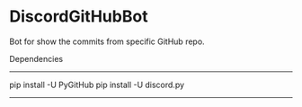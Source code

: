 # DiscordGitHubBot
Bot for show the commits from specific GitHub repo.


Dependencies
*************************
pip install -U PyGitHub
pip install -U discord.py 
*************************
